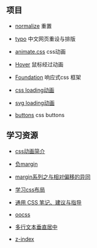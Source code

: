 ## 项目

* [normalize](https://github.com/necolas/normalize.css)
重置

* [typo](https://github.com/sofish/typo.css)
中文网页重设与排版

* [animate.css](https://github.com/daneden/animate.css)
css动画

* [Hover](https://github.com/IanLunn/Hover)
鼠标经过动画

* [Foundation](http://foundation.zurb.com/)
响应式css 框架

* [css loading动画](https://github.com/tobiasahlin/SpinKit)

* [svg loading动画](https://github.com/jxnblk/loading)

* [buttons](https://github.com/alexwolfe/Buttons/)
css buttons

## 学习资源

* [css动画简介](http://www.ruanyifeng.com/blog/2014/02/css_transition_and_animation.html)

* [负margin](http://www.smallni.com/negative-margin/)

* [margin系列之与相对偏移的异同](http://www.ituring.com.cn/article/64582)

* [学习css布局](http://zh.learnlayout.com/)

* [通用 CSS 笔记、建议与指导](https://github.com/chadluo/CSS-Guidelines/)

* [oocss](http://oocss.org/)

* [多行文本垂直居中](http://www.iyunlu.com/view/css-xhtml/77.html)

* [z-index](http://www.cnblogs.com/gisdream/archive/2010/06/10/1755891.html)

